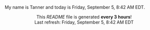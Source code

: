My name is Tanner and today is Friday, September 5, 8:42 AM EDT.

<p align="center">This <i>README</i> file is generated <b>every 3 hours</b>!</br>Last refresh: Friday, September 5, 8:42 AM EDT<br /></p>
